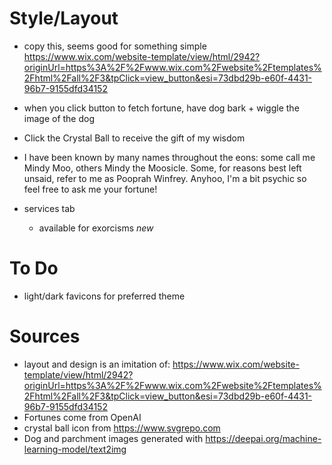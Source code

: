 # Style/Layout

- copy this, seems good for something simple
  https://www.wix.com/website-template/view/html/2942?originUrl=https%3A%2F%2Fwww.wix.com%2Fwebsite%2Ftemplates%2Fhtml%2Fall%2F3&tpClick=view_button&esi=73dbd29b-e60f-4431-96b7-9155dfd34152

- when you click button to fetch fortune, have dog bark + wiggle the image of the dog

- Click the Crystal Ball to receive the gift of my wisdom

- I have been known by many names throughout the eons: some call me Mindy Moo, others Mindy the
  Moosicle.
  Some, for reasons best left unsaid, refer to me as Pooprah Winfrey. Anyhoo, I'm a bit psychic so
  feel
  free to ask me your fortune!

- services tab
  - available for exorcisms _new_

# To Do

- light/dark favicons for preferred theme

# Sources

- layout and design is an imitation of: https://www.wix.com/website-template/view/html/2942?originUrl=https%3A%2F%2Fwww.wix.com%2Fwebsite%2Ftemplates%2Fhtml%2Fall%2F3&tpClick=view_button&esi=73dbd29b-e60f-4431-96b7-9155dfd34152
- Fortunes come from OpenAI
- crystal ball icon from https://www.svgrepo.com
- Dog and parchment images generated with https://deepai.org/machine-learning-model/text2img
